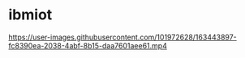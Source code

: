 # ibmiot





https://user-images.githubusercontent.com/101972628/163443897-fc8390ea-2038-4abf-8b15-daa7601aee61.mp4

